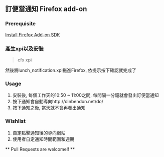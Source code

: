 ## 訂便當通知 Firefox add-on ##


### Prerequisite ###
[Install Firefox Add-on SDK](https://developer.mozilla.org/en-US/Add-ons/SDK/Tutorials/Installation)

### 產生xpi以及安裝 ###

> cfx xpi

然後將lunch_notification.xpi拖進Firefox, 依提示按下確認就完成了

### Usage ###
1. 安裝後, 每個工作天的10:50 ~ 11:00之間, 每間隔一分鐘就會發出訂便當通知
2. 按下通知會自動導向http://dinbendon.net/do/
3. 按下通知之後, 當天就不會再發出通知


### Wishlist ###
1. 自定點擊通知後的導向網站
2. 使用者自定通知時間範圍和週期

** Pull Requests are welcome!! **